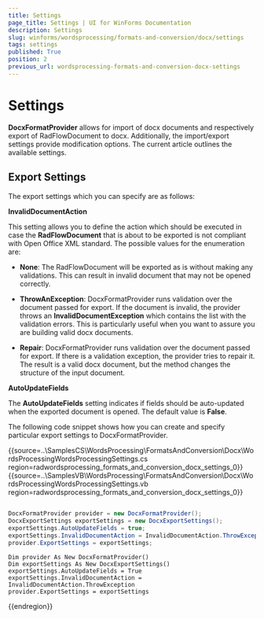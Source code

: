 ```yaml
---
title: Settings
page_title: Settings | UI for WinForms Documentation
description: Settings
slug: winforms/wordsprocessing/formats-and-conversion/docx/settings
tags: settings
published: True
position: 2
previous_url: wordsprocessing-formats-and-conversion-docx-settings
---
```


# Settings

__DocxFormatProvider__ allows for import of docx documents and respectively export of RadFlowDocument to docx. Additionally, the import/export settings provide modification options. The current article outlines the available settings.

## Export Settings

The export settings which you can specify are as follows: 

__InvalidDocumentAction__

This setting allows you to define the action which should be executed in case the __RadFlowDocument__ that is about to be exported is not compliant with Open Office XML standard. The possible values for the enumeration are:
              

* __None__: The RadFlowDocument will be exported as is without making any validations. This can result in invalid document that may not be opened correctly.
                  

* __ThrowAnException__: DocxFormatProvider runs validation over the document passed for export. If the document is invalid, the provider throws an __InvalidDocumentException__ which contains the list with the validation errors. This is particularly useful when you want to assure you are building valid docx documents.
                  

* __Repair__: DocxFormatProvider runs validation over the document passed for export. If there is a validation exception, the provider tries to repair it. The result is a valid docx document, but the method changes the structure of the input document.


__AutoUpdateFields__

The __AutoUpdateFields__ setting indicates if fields should be auto-updated when the exported document is opened. The default value is __False__.
              
The following code snippet shows how you can create and specify particular export settings to DocxFormatProvider.

{{source=..\SamplesCS\WordsProcessing\FormatsAndConversion\Docx\WordsProcessingWordsProcessingSettings.cs region=radwordsprocessing_formats_and_conversion_docx_settings_0}} 
{{source=..\SamplesVB\WordsProcessing\FormatsAndConversion\Docx\WordsProcessingWordsProcessingSettings.vb region=radwordsprocessing_formats_and_conversion_docx_settings_0}} 

````C#
            
DocxFormatProvider provider = new DocxFormatProvider();
DocxExportSettings exportSettings = new DocxExportSettings();
exportSettings.AutoUpdateFields = true;
exportSettings.InvalidDocumentAction = InvalidDocumentAction.ThrowException;
provider.ExportSettings = exportSettings;

````
````VB.NET
Dim provider As New DocxFormatProvider()
Dim exportSettings As New DocxExportSettings()
exportSettings.AutoUpdateFields = True
exportSettings.InvalidDocumentAction = InvalidDocumentAction.ThrowException
provider.ExportSettings = exportSettings

````

{{endregion}}

